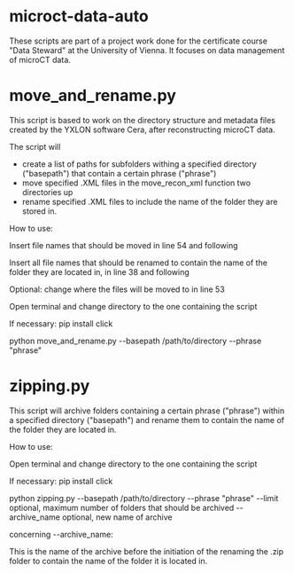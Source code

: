 # microct-data-auto
These scripts are part of a project work done for the certificate course "Data Steward" at the University of Vienna. It focuses on data management of microCT data.

# move_and_rename.py
This script is based to work on the directory structure and metadata files created by the YXLON software Cera, after reconstructing microCT data.

The script will
- create a list of paths for subfolders withing a specified directory ("basepath") that contain a certain phrase ("phrase")
- move specified .XML files in the move_recon_xml function two directories up
- rename specified .XML files to include the name of the folder they are stored in.

How to use:

Insert file names that should be moved in line 54 and following

Insert all file names that should be renamed to contain the name of the folder they are located in, in line 38 and following

Optional: change where the files will be moved to in line 53

Open terminal and change directory to the one containing the script

If necessary: pip install click

python move_and_rename.py --basepath /path/to/directory --phrase "phrase"

# zipping.py
This script will archive folders containing a certain phrase ("phrase") within a specified directory ("basepath") and rename them to contain the name of the folder they are located in.

How to use:

Open terminal and change directory to the one containing the script

If necessary: pip install click

python zipping.py --basepath /path/to/directory --phrase "phrase" --limit optional, maximum number of folders that should be archived --archive_name optional, new name of archive

concerning --archive_name:

This is the name of the archive before the initiation of the renaming the .zip folder to contain the name of the folder it is located in.

